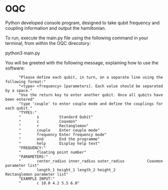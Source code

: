 # OQC
Python developed console program, designed to take qubit frequency and coupling information and output the hamiltonian.

To run, execute the main.py file using the following command in your terminal, from within the OQC direcotory:

python3 main.py

You will be greeted with the following message, explaining how to use the software:

          "Please define each qubit, in turn, on a separate line using the following format:"
          "<type> <frequency> [parameters]. Each value should be separated by a space."
          "Use the return key to enter another qubit. Once all qubits have been entered"
          "type 'couple' to enter couple mode and define the couplings for each qubit."
          "TYPES:"
          "       s         Standard Qubit"
          "       c         Coaxmon"
          "       r         Rectanglemon"
          "       couple    Enter couple mode"
          "       frequency Enter frequency mode"
          "       end       End the programme"
          "       help      Display help text"
          "FREQUENCY:"
          "       floating point number"
          "PARAMETERS:"
          "       center_radius inner_radius outer_radius          Coaxmon parameter list"
          "       length_1 height_1 length_2 height_2              Rectanglemon parameter list"
          "EXAMPLE INPUT:"
          "       c 10.0 4.2 5.5 6.0"
